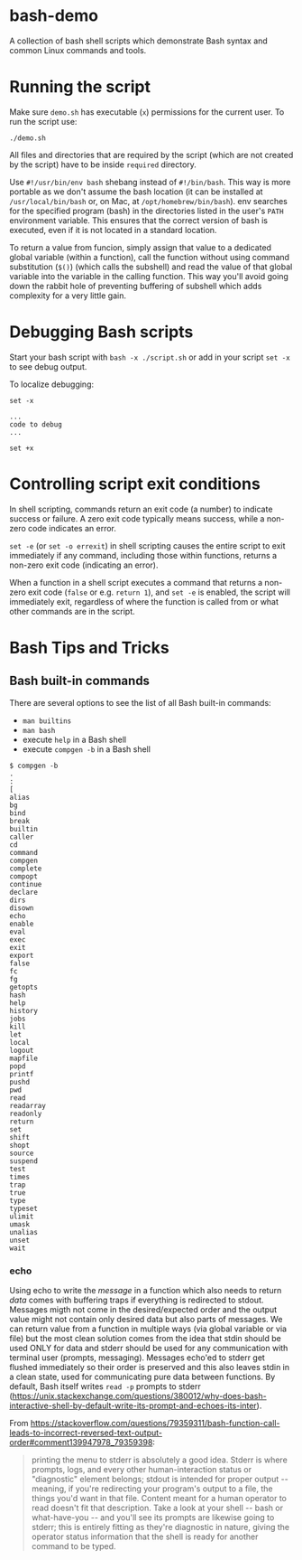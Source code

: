 # bash-demo
A collection of bash shell scripts which demonstrate Bash syntax and common Linux commands and tools.

# Running the script

Make sure `demo.sh` has executable (`x`) permissions for the current user.
To run the script use:
```
./demo.sh
```

All files and directories that are required by the script (which are not created by the script) have to be inside `required` directory.

Use `#!/usr/bin/env bash` shebang instead of `#!/bin/bash`. This way is more portable as we don't assume the bash location (it can be installed at `/usr/local/bin/bash` or, on Mac, at `/opt/homebrew/bin/bash`). env searches for the specified program (bash) in the directories listed in the user's `PATH` environment variable. This ensures that the correct version of bash is executed, even if it is not located in a standard location.

To return a value from funcion, simply assign that value to a dedicated global variable (within a function), call the function without using command substitution (`$()`) (which calls the subshell) and read the value of that global variable into the variable in the calling function. This way you'll avoid going down the rabbit hole of preventing buffering of subshell which adds complexity for a very little gain.

# Debugging Bash scripts

Start your bash script with `bash -x ./script.sh` or add in your script `set -x` to see debug output.

To localize debugging:
```
set -x

...
code to debug
...

set +x
```

# Controlling script exit conditions

In shell scripting, commands return an exit code (a number) to indicate success or failure. A zero exit code typically means success, while a non-zero code indicates an error.

`set -e` (or `set -o errexit`) in shell scripting causes the entire script to exit immediately if any command, including those within functions, returns a non-zero exit code (indicating an error).

When a function in a shell script executes a command that returns a non-zero exit code (`false` or e.g. `return 1`), and `set -e` is enabled, the script will immediately exit, regardless of where the function is called from or what other commands are in the script.


# Bash Tips and Tricks

## Bash built-in commands

There are several options to see the list of all Bash built-in commands:
* `man builtins`
* `man bash`
* execute `help` in a Bash shell
* execute `compgen -b` in a Bash shell


```
$ compgen -b
.
:
[
alias
bg
bind
break
builtin
caller
cd
command
compgen
complete
compopt
continue
declare
dirs
disown
echo
enable
eval
exec
exit
export
false
fc
fg
getopts
hash
help
history
jobs
kill
let
local
logout
mapfile
popd
printf
pushd
pwd
read
readarray
readonly
return
set
shift
shopt
source
suspend
test
times
trap
true
type
typeset
ulimit
umask
unalias
unset
wait
```

### echo

Using echo to write the _message_ in a function which also needs to return _data_ comes with buffering traps if everything is redirected to stdout. Messages migth not come in the desired/expected order and the output value might not contain only desired data but also parts of messages. We can return value from a function in multiple ways (via global variable or via file) but the most clean solution comes from the idea that stdin should be used ONLY for data and stderr should be used for any communication with terminal user (prompts, messaging). Messages echo'ed to stderr get flushed immediately so their order is preserved and this also leaves stdin in a clean state, used for communicating pure data between functions. By default, Bash itself writes `read -p` prompts to stderr (https://unix.stackexchange.com/questions/380012/why-does-bash-interactive-shell-by-default-write-its-prompt-and-echoes-its-inter).

From https://stackoverflow.com/questions/79359311/bash-function-call-leads-to-incorrect-reversed-text-output-order#comment139947978_79359398:

> printing the menu to stderr is absolutely a good idea. Stderr is where prompts, logs, and every other human-interaction status or "diagnostic" element belongs; stdout is intended for proper output -- meaning, if you're redirecting your program's output to a file, the things you'd want in that file. Content meant for a human operator to read doesn't fit that description. Take a look at your shell -- bash or what-have-you -- and you'll see its prompts are likewise going to stderr; this is entirely fitting as they're diagnostic in nature, giving the operator status information that the shell is ready for another command to be typed.
